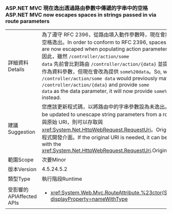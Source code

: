 ### <a name="aspnet-mvc-now-escapes-spaces-in-strings-passed-in-via-route-parameters"></a><span data-ttu-id="3109a-101">ASP.NET MVC 現在逸出透過路由參數中傳遞的字串中的空格</span><span class="sxs-lookup"><span data-stu-id="3109a-101">ASP.NET MVC now escapes spaces in strings passed in via route parameters</span></span>

|   |   |
|---|---|
|<span data-ttu-id="3109a-102">詳細資料</span><span class="sxs-lookup"><span data-stu-id="3109a-102">Details</span></span>|<span data-ttu-id="3109a-103">為了遵守 RFC 2396，從路由填入動作參數時，現在會將路由路徑中的空格逸出。</span><span class="sxs-lookup"><span data-stu-id="3109a-103">In order to conform to RFC 2396, spaces in route paths are now escaped when populating action parameters from a route.</span></span> <span data-ttu-id="3109a-104">因此，雖然 <code>/controller/action/some data</code> 先前會比對路由 <code>/controller/action/{data}</code> 並提供 <code>some data</code> 作為資料參數，但現在會改為提供 <code>some%20data</code>。</span><span class="sxs-lookup"><span data-stu-id="3109a-104">So, whereas  <code>/controller/action/some data</code> would previously match the route <code>/controller/action/{data}</code> and provide <code>some data</code> as the data parameter, it will now provide <code>some%20data</code> instead.</span></span>|
|<span data-ttu-id="3109a-105">建議</span><span class="sxs-lookup"><span data-stu-id="3109a-105">Suggestion</span></span>|<span data-ttu-id="3109a-106">您應該更新程式碼，以將路由中的字串參數設為未逸出。</span><span class="sxs-lookup"><span data-stu-id="3109a-106">Code should be updated to unescape string parameters from a route.</span></span> <span data-ttu-id="3109a-107">如果需要與原始 URI，則可以存取與<xref:System.Net.HttpWebRequest.RequestUri>。OriginalString 應用程式開發介面。</span><span class="sxs-lookup"><span data-stu-id="3109a-107">If the original URI is needed, it can be accessed with the <xref:System.Net.HttpWebRequest.RequestUri>.OriginalString API.</span></span>|
|<span data-ttu-id="3109a-108">範圍</span><span class="sxs-lookup"><span data-stu-id="3109a-108">Scope</span></span>|<span data-ttu-id="3109a-109">次要</span><span class="sxs-lookup"><span data-stu-id="3109a-109">Minor</span></span>|
|<span data-ttu-id="3109a-110">版本</span><span class="sxs-lookup"><span data-stu-id="3109a-110">Version</span></span>|<span data-ttu-id="3109a-111">4.5.2</span><span class="sxs-lookup"><span data-stu-id="3109a-111">4.5.2</span></span>|
|<span data-ttu-id="3109a-112">類型</span><span class="sxs-lookup"><span data-stu-id="3109a-112">Type</span></span>|<span data-ttu-id="3109a-113">執行階段</span><span class="sxs-lookup"><span data-stu-id="3109a-113">Runtime</span></span>|
|<span data-ttu-id="3109a-114">受影響的 API</span><span class="sxs-lookup"><span data-stu-id="3109a-114">Affected APIs</span></span>|<ul><li><xref:System.Web.Mvc.RouteAttribute.%23ctor(System.String)?displayProperty=nameWithType></li></ul>|


